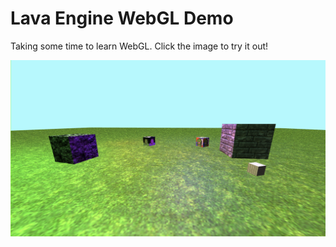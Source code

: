 # Lava Engine WebGL Demo

Taking some time to learn WebGL. Click the image to try it out!

[![WebGL demo screenshot](textures/ss.8.18.png)](https://github.com/Redifexx/LavaEngine-WebGL)